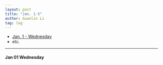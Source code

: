 ```yaml
---
layout: post
title: "Jan. 1-5"
author: Guanlin Li
tag: log
---
```


* [Jan. 1 - Wednesday](#jan-01-wednesday)
* etc.

---

#### Jan 01 Wednesday

